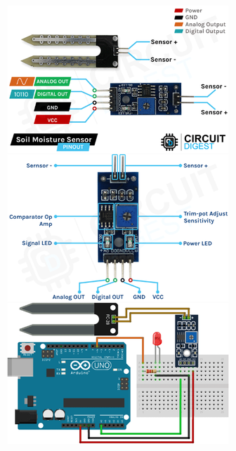 ![connection1](assets/connection.png)
![connection2](assets/connection2.png)
![connection3](assets/connection3.png)
